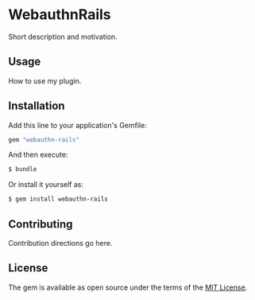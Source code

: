 # WebauthnRails
Short description and motivation.

## Usage
How to use my plugin.

## Installation
Add this line to your application's Gemfile:

```ruby
gem "webauthn-rails"
```

And then execute:
```bash
$ bundle
```

Or install it yourself as:
```bash
$ gem install webauthn-rails
```

## Contributing
Contribution directions go here.

## License
The gem is available as open source under the terms of the [MIT License](https://opensource.org/licenses/MIT).
